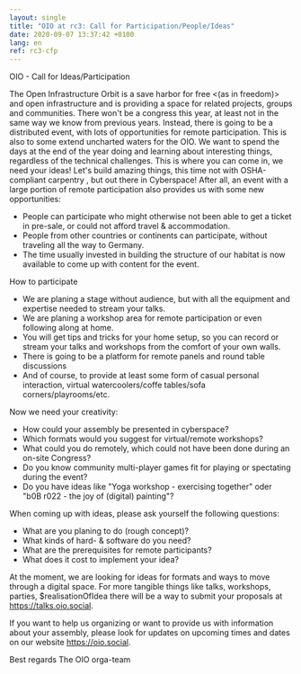 ```yaml
---
layout: single
title: "OIO at rc3: Call for Participation/People/Ideas"
date: 2020-09-07 13:37:42 +0100
lang: en
ref: rc3-cfp
---
```


OIO - Call for Ideas/Participation

The Open Infrastructure Orbit is a save harbor for free <(as in freedom)> and open infrastructure and is providing a space for related projects, groups and communities. There won't be a congress this year, at least not in the same way we know from previous years. Instead, there is going to be a distributed event, with lots of opportunities for remote participation.
This is also to some extend uncharted waters for the OIO. We want to spend the days at the end of the year doing and learning about interesting things, regardless of the technical challenges. This is where you can come in, we need your ideas! Let's build amazing things,
this time not with OSHA-compliant carpentry , but out there in Cyberspace! After all, an event with a large portion of remote participation also provides us with some new opportunities:

* People can participate who might otherwise not been able to get a ticket in pre-sale, or could not afford travel & accommodation.
* People from other countries or continents can participate, without traveling all the way to Germany.
* The time usually invested in building the structure of our habitat is now available to come up with content for the event. 

How to participate

* We are planing a stage without audience, but with all the equipment and expertise needed to stream your talks.
* We are planing a workshop area for remote participation or even following along at home.
* You will get tips and tricks for your home setup, so you can record or stream your talks and workshops from the comfort of your own walls.
* There is going to be a platform for remote panels and round table discussions
* And of course, to provide at least some form of casual personal interaction, virtual watercoolers/coffe tables/sofa corners/playrooms/etc.

Now we need your creativity:

* How could your assembly be presented in cyberspace?
* Which formats would you suggest for virtual/remote workshops?
* What could you do remotely, which could not have been done during an on-site Congress?
* Do you know community multi-player games fit for playing or spectating during the event?
* Do you have ideas like "Yoga workshop - exercising together" oder "b0B r022 - the joy of (digital) painting"?

When coming up with ideas, please ask yourself the following questions:

* What are you planing to do (rough concept)?
* What kinds of hard- & software do you need?
* What are the prerequisites for remote participants?
* What does it cost to implement your idea?

At the moment, we are looking for ideas for formats and ways to move through a digital space.  For more tangible things like talks, workshops, parties, $realisationOfIdea there will be a way to submit your proposals at https://talks.oio.social.

If you want to help us organizing or want to provide us with information about your assembly, please look for updates on upcoming times and dates on our website https://oio.social.

Best regards
The OIO orga-team
